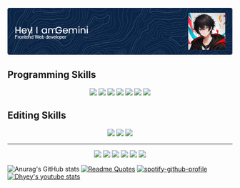 
![Header](./github-header-image.png)


  
<h2>Programming Skills</h2>
<p align="center">
   <img src="https://img.shields.io/badge/html5-%23E34F26.svg?style=for-the-badge&logo=html5&logoColor=white" />
     <img src="https://img.shields.io/badge/css3-%231572B6.svg?style=for-the-badge&logo=css3&logoColor=white" />
  <img src="https://img.shields.io/badge/tailwindcss-%2338B2AC.svg?style=for-the-badge&logo=tailwind-css&logoColor=white"/>
    <img src="https://img.shields.io/badge/javascript-%23323330.svg?style=for-the-badge&logo=javascript&logoColor=%23F7DF1E"/>
    <img src="https://img.shields.io/badge/react-%2320232a.svg?style=for-the-badge&logo=react&logoColor=%2361DAFB"/>
    <img src="https://img.shields.io/badge/node.js-6DA55F?style=for-the-badge&logo=node.js&logoColor=white"/>
    <img src="https://img.shields.io/badge/express.js-%23404d59.svg?style=for-the-badge&logo=express&logoColor=%2361DAFB"/>
</p>
<h2>Editing Skills</h2>
<p align="center">
    <img src="https://img.shields.io/badge/Adobe%20After%20Effects-9999FF.svg?style=for-the-badge&logo=Adobe%20After%20Effects&logoColor=white"/>
    <img src="https://img.shields.io/badge/Adobe%20Premiere%20Pro-9999FF.svg?style=for-the-badge&logo=Adobe%20Premiere%20Pro&logoColor=white"/>
    <img src="https://img.shields.io/badge/adobe%20photoshop-%2331A8FF.svg?style=for-the-badge&logo=adobe%20photoshop&logoColor=white"/>
</p>
<hr>
<p align="center">
    <img src="https://img.shields.io/badge/Instagram-%23E4405F.svg?style=for-the-badge&logo=Instagram&logoColor=white"/>
    <img src="https://img.shields.io/badge/YouTube-%23FF0000.svg?style=for-the-badge&logo=YouTube&logoColor=white"/>
    <img src="https://img.shields.io/badge/Twitter-%231DA1F2.svg?style=for-the-badge&logo=Twitter&logoColor=white"/>
    <img src="https://img.shields.io/badge/Gmail-D14836?style=for-the-badge&logo=gmail&logoColor=white"/>
    <img src="https://img.shields.io/badge/Discord-%235865F2.svg?style=for-the-badge&logo=discord&logoColor=white"/>
    <img src="https://img.shields.io/badge/linkedin-%230077B5.svg?style=for-the-badge&logo=linkedin&logoColor=white"/>
</p>
  
  ![Anurag's GitHub stats](https://github-readme-stats.vercel.app/api?username=Geminiixd&show_icons=true&theme=transparent) 
  [![Readme Quotes](https://quotes-github-readme.vercel.app/api?type=vertical&theme=dark)](https://github.com/piyushsuthar/github-readme-quotes)
  [![spotify-github-profile](https://spotify-github-profile.vercel.app/api/view?uid=arassahraiian&cover_image=true&theme=default&show_offline=false&background_color=121212&interchange=false&bar_color_cover=false)](https://github.com/kittinan/spotify-github-profile)
  [![Dhyey's youtube stats](https://youtube-stats-card.vercel.app/api?channelid=UCpKizIKSk8ga_LCI3e3GUig)](https://www.youtube.com/channel/UCpKizIKSk8ga_LCI3e3GUig)
  
  

  
  

